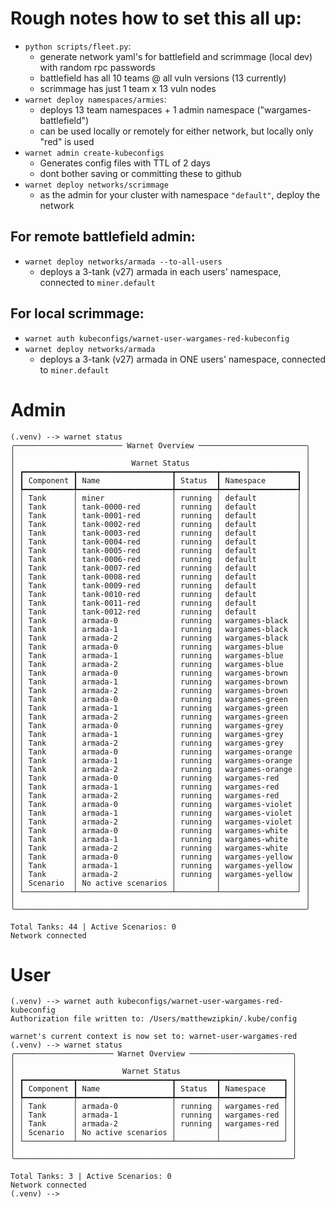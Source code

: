 # Rough notes how to set this all up:

- `python scripts/fleet.py`:
    - generate network yaml's for battlefield and scrimmage (local dev) with random rpc passwords
    - battlefield has all 10 teams @ all vuln versions (13 currently)
    - scrimmage has just 1 team x 13 vuln nodes
- `warnet deploy namespaces/armies`:
    - deploys 13 team namespaces + 1 admin namespace ("wargames-battlefield")
    - can be used locally or remotely for either network, but locally only "red" is used
- `warnet admin create-kubeconfigs`
    - Generates config files with TTL of 2 days
    - dont bother saving or committing these to github
- `warnet deploy networks/scrimmage`
    - as the admin for your cluster with namespace `"default"`, deploy the network

## For remote battlefield admin:

- `warnet deploy networks/armada --to-all-users`
    - deploys a 3-tank (v27) armada in each users' namespace, connected to `miner.default`

## For local scrimmage:

- `warnet auth kubeconfigs/warnet-user-wargames-red-kubeconfig`
- `warnet deploy networks/armada`
    - deploys a 3-tank (v27) armada in ONE users' namespace, connected to `miner.default`

# Admin

```
(.venv) --> warnet status
╭──────────────────────── Warnet Overview ────────────────────────╮
│                                                                 │
│                          Warnet Status                          │
│ ┏━━━━━━━━━━━┳━━━━━━━━━━━━━━━━━━━━━┳━━━━━━━━━┳━━━━━━━━━━━━━━━━━┓ │
│ ┃ Component ┃ Name                ┃ Status  ┃ Namespace       ┃ │
│ ┡━━━━━━━━━━━╇━━━━━━━━━━━━━━━━━━━━━╇━━━━━━━━━╇━━━━━━━━━━━━━━━━━┩ │
│ │ Tank      │ miner               │ running │ default         │ │
│ │ Tank      │ tank-0000-red       │ running │ default         │ │
│ │ Tank      │ tank-0001-red       │ running │ default         │ │
│ │ Tank      │ tank-0002-red       │ running │ default         │ │
│ │ Tank      │ tank-0003-red       │ running │ default         │ │
│ │ Tank      │ tank-0004-red       │ running │ default         │ │
│ │ Tank      │ tank-0005-red       │ running │ default         │ │
│ │ Tank      │ tank-0006-red       │ running │ default         │ │
│ │ Tank      │ tank-0007-red       │ running │ default         │ │
│ │ Tank      │ tank-0008-red       │ running │ default         │ │
│ │ Tank      │ tank-0009-red       │ running │ default         │ │
│ │ Tank      │ tank-0010-red       │ running │ default         │ │
│ │ Tank      │ tank-0011-red       │ running │ default         │ │
│ │ Tank      │ tank-0012-red       │ running │ default         │ │
│ │ Tank      │ armada-0            │ running │ wargames-black  │ │
│ │ Tank      │ armada-1            │ running │ wargames-black  │ │
│ │ Tank      │ armada-2            │ running │ wargames-black  │ │
│ │ Tank      │ armada-0            │ running │ wargames-blue   │ │
│ │ Tank      │ armada-1            │ running │ wargames-blue   │ │
│ │ Tank      │ armada-2            │ running │ wargames-blue   │ │
│ │ Tank      │ armada-0            │ running │ wargames-brown  │ │
│ │ Tank      │ armada-1            │ running │ wargames-brown  │ │
│ │ Tank      │ armada-2            │ running │ wargames-brown  │ │
│ │ Tank      │ armada-0            │ running │ wargames-green  │ │
│ │ Tank      │ armada-1            │ running │ wargames-green  │ │
│ │ Tank      │ armada-2            │ running │ wargames-green  │ │
│ │ Tank      │ armada-0            │ running │ wargames-grey   │ │
│ │ Tank      │ armada-1            │ running │ wargames-grey   │ │
│ │ Tank      │ armada-2            │ running │ wargames-grey   │ │
│ │ Tank      │ armada-0            │ running │ wargames-orange │ │
│ │ Tank      │ armada-1            │ running │ wargames-orange │ │
│ │ Tank      │ armada-2            │ running │ wargames-orange │ │
│ │ Tank      │ armada-0            │ running │ wargames-red    │ │
│ │ Tank      │ armada-1            │ running │ wargames-red    │ │
│ │ Tank      │ armada-2            │ running │ wargames-red    │ │
│ │ Tank      │ armada-0            │ running │ wargames-violet │ │
│ │ Tank      │ armada-1            │ running │ wargames-violet │ │
│ │ Tank      │ armada-2            │ running │ wargames-violet │ │
│ │ Tank      │ armada-0            │ running │ wargames-white  │ │
│ │ Tank      │ armada-1            │ running │ wargames-white  │ │
│ │ Tank      │ armada-2            │ running │ wargames-white  │ │
│ │ Tank      │ armada-0            │ running │ wargames-yellow │ │
│ │ Tank      │ armada-1            │ running │ wargames-yellow │ │
│ │ Tank      │ armada-2            │ running │ wargames-yellow │ │
│ │ Scenario  │ No active scenarios │         │                 │ │
│ └───────────┴─────────────────────┴─────────┴─────────────────┘ │
│                                                                 │
╰─────────────────────────────────────────────────────────────────╯

Total Tanks: 44 | Active Scenarios: 0
Network connected                                                       
```

# User

```
(.venv) --> warnet auth kubeconfigs/warnet-user-wargames-red-kubeconfig 
Authorization file written to: /Users/matthewzipkin/.kube/config

warnet's current context is now set to: warnet-user-wargames-red
(.venv) --> warnet status
╭────────────────────── Warnet Overview ───────────────────────╮
│                                                              │
│                        Warnet Status                         │
│ ┏━━━━━━━━━━━┳━━━━━━━━━━━━━━━━━━━━━┳━━━━━━━━━┳━━━━━━━━━━━━━━┓ │
│ ┃ Component ┃ Name                ┃ Status  ┃ Namespace    ┃ │
│ ┡━━━━━━━━━━━╇━━━━━━━━━━━━━━━━━━━━━╇━━━━━━━━━╇━━━━━━━━━━━━━━┩ │
│ │ Tank      │ armada-0            │ running │ wargames-red │ │
│ │ Tank      │ armada-1            │ running │ wargames-red │ │
│ │ Tank      │ armada-2            │ running │ wargames-red │ │
│ │ Scenario  │ No active scenarios │         │              │ │
│ └───────────┴─────────────────────┴─────────┴──────────────┘ │
│                                                              │
╰──────────────────────────────────────────────────────────────╯

Total Tanks: 3 | Active Scenarios: 0
Network connected                                                           
(.venv) --> 

```